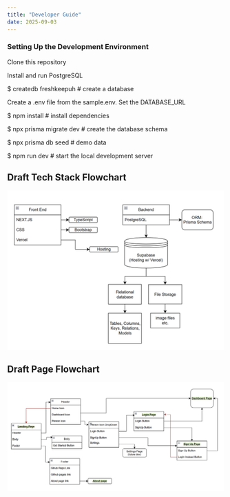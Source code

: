 ```yaml
---
title: "Developer Guide"
date: 2025-09-03
---
```

### Setting Up the Development Environment

Clone this repository

Install and run PostgreSQL

$ createdb freshkeepuh # create a database

Create a .env file from the sample.env. Set the DATABASE_URL

$ npm install # install dependencies

$ npx prisma migrate dev # create the database schema

$ npx prisma db seed # demo data

$ npm run dev # start the local development server



## Draft Tech Stack Flowchart

<img src="images/draft-tech-stack-flow-chart.png" alt="Tech Stack Flowchart">

## Draft Page Flowchart
<img src="images/draft-page-flow-chart.png" alt="Page Flow Chart">

